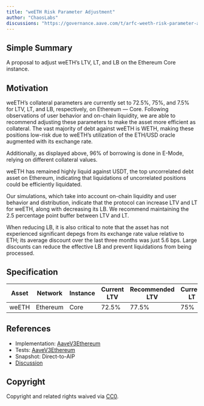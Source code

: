 ```yaml
---
title: "weETH Risk Parameter Adjustment"
author: "ChaosLabs"
discussions: "https://governance.aave.com/t/arfc-weeth-risk-parameter-adjustment/20167"
---
```


## Simple Summary

A proposal to adjust weETH’s LTV, LT, and LB on the Ethereum Core instance.

## Motivation

weETH’s collateral parameters are currently set to 72.5%, 75%, and 7.5% for LTV, LT, and LB, respectively, on Ethereum — Core. Following observations of user behavior and on-chain liquidity, we are able to recommend adjusting these parameters to make the asset more efficient as collateral. The vast majority of debt against weETH is WETH, making these positions low-risk due to weETH’s utilization of the ETH/USD oracle augmented with its exchange rate.

Additionally, as displayed above, 96% of borrowing is done in E-Mode, relying on different collateral values.

weETH has remained highly liquid against USDT, the top uncorrelated debt asset on Ethereum, indicating that liquidations of uncorrelated positions could be efficiently liquidated.

Our simulations, which take into account on-chain liquidity and user behavior and distribution, indicate that the protocol can increase LTV and LT for weETH, along with decreasing its LB. We recommend maintaining the 2.5 percentage point buffer between LTV and LT.

When reducing LB, it is also critical to note that the asset has not experienced significant depegs from its exchange rate value relative to ETH; its average discount over the last three months was just 5.6 bps. Large discounts can reduce the effective LB and prevent liquidations from being processed.

## Specification

| Asset | Network  | Instance | Current LTV | Recommended LTV | Current LT | Recommended LT | Current LB | Recommended LB |
| ----- | -------- | -------- | ----------- | --------------- | ---------- | -------------- | ---------- | -------------- |
| weETH | Ethereum | Core     | 72.5%       | 77.5%           | 75%        | 80%            | 7.5%       | 7%             |

## References

- Implementation: [AaveV3Ethereum](https://github.com/bgd-labs/aave-proposals-v3/blob/main/src/20241223_AaveV3Ethereum_WeETHRiskParameterAdjustment/AaveV3Ethereum_WeETHRiskParameterAdjustment_20241223.sol)
- Tests: [AaveV3Ethereum](https://github.com/bgd-labs/aave-proposals-v3/blob/main/src/20241223_AaveV3Ethereum_WeETHRiskParameterAdjustment/AaveV3Ethereum_WeETHRiskParameterAdjustment_20241223.t.sol)
- Snapshot: Direct-to-AIP
- [Discussion](https://governance.aave.com/t/arfc-weeth-risk-parameter-adjustment/20167)

## Copyright

Copyright and related rights waived via [CC0](https://creativecommons.org/publicdomain/zero/1.0/).
